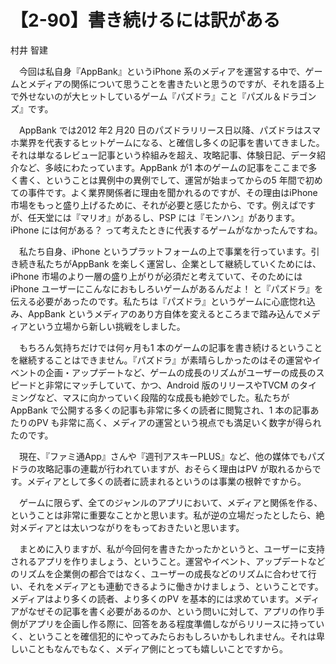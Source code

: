 # 【2-90】書き続けるには訳がある

<div class="author">村井 智建</div>

　今回は私自身『AppBank』というiPhone 系のメディアを運営する中で、ゲームとメディアの関係について思うことを書きたいと思うのですが、それを語る上で外せないのが大ヒットしているゲーム『パズドラ』こと『パズル＆ドラゴンズ』です。

　AppBank では2012 年2 月20 日のパズドラリリース日以降、パズドラはスマホ業界を代表するヒットゲームになる、と確信し多くの記事を書いてきました。それは単なるレビュー記事という枠組みを超え、攻略記事、体験日記、データ紹介など、多岐にわたっています。AppBank が1 本のゲームの記事をここまで多く書く、ということは異例中の異例でして、運営が始まってからの5 年間で初めての事件です。よく業界関係者に理由を聞かれるのですが、その理由はiPhone 市場をもっと盛り上げるために、それが必要と感じたから、です。例えばですが、任天堂には『マリオ』があるし、PSP には『モンハン』があります。iPhone には何がある？ って考えたときに代表するゲームがなかったんですね。

　私たち自身、iPhone というプラットフォームの上で事業を行っています。引き続き私たちがAppBank を楽しく運営し、企業として継続していくためには、iPhone 市場のより一層の盛り上がりが必須だと考えていて、そのためにはiPhone ユーザーにこんなにおもしろいゲームがあるんだよ！ と『パズドラ』を伝える必要があったのです。私たちは『パズドラ』というゲームに心底惚れ込み、AppBank というメディアのあり方自体を変えるところまで踏み込んでメディアという立場から新しい挑戦をしました。

　もちろん気持ちだけでは何ヶ月も1 本のゲームの記事を書き続けるということを継続することはできません。『パズドラ』が素晴らしかったのはその運営やイベントの企画・アップデートなど、ゲームの成長のリズムがユーザーの成長のスピードと非常にマッチしていて、かつ、Android 版のリリースやTVCM のタイミングなど、マスに向かっていく段階的な成長も絶妙でした。私たちがAppBank で公開する多くの記事も非常に多くの読者に閲覧され、1 本の記事あたりのPV も非常に高く、メディアの運営という視点でも満足いく数字が得られたのです。

　現在、『ファミ通App』さんや『週刊アスキーPLUS』など、他の媒体でもパズドラの攻略記事の連載が行われていますが、おそらく理由はPV が取れるからです。メディアとして多くの読者に読まれるというのは事業の根幹ですから。

　ゲームに限らず、全てのジャンルのアプリにおいて、メディアと関係を作る、ということは非常に重要なことかと思います。私が逆の立場だったとしたら、絶対メディアとは太いつながりをもっておきたいと思います。

　まとめに入りますが、私が今回何を書きたかったかというと、ユーザーに支持されるアプリを作りましょう、ということ。運営やイベント、アップデートなどのリズムを企業側の都合ではなく、ユーザーの成長などのリズムに合わせて行い、それをメディアとも連動できるように働きかけましょう、ということです。メディアはより多くの読者、より多くのPV を基本的には求めています。メディアがなぜその記事を書く必要があるのか、という問いに対して、アプリの作り手側がアプリを企画し作る際に、回答をある程度準備しながらリリースに持っていく、ということを確信犯的にやってみたらおもしろいかもしれません。それは卑しいこともなんでもなく、メディア側にとっても嬉しいことですから。
